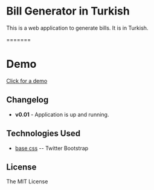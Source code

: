 # Bill Generator in Turkish
This is a web application to generate bills. It is in Turkish.

=======
# Demo
[Click for a demo](http://mertemin.github.io/bill-generator-turkish)

## Changelog
* **v0.01** - Application is up and running.

## Technologies Used
* [base css](http://twitter.github.com/bootstrap/) -- Twitter Bootstrap

## License
The MIT License
